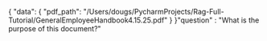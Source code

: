 {
  "data": {
    "pdf_path": "/Users/dougs/PycharmProjects/Rag-Full-Tutorial/GeneralEmployeeHandbook4.15.25.pdf"
  }
}"question" : "What is the purpose of this document?"